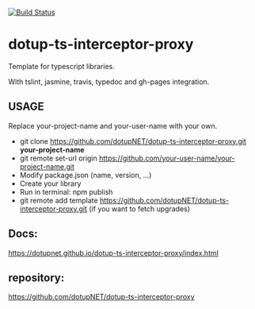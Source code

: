 [![Build Status](https://travis-ci.org/dotupNET/dotup-ts-interceptor-proxy.svg?branch=master)](https://travis-ci.org/dotupNET/dotup-ts-interceptor-proxy)

# dotup-ts-interceptor-proxy
Template for typescript libraries.

With tslint, jasmine, travis, typedoc and gh-pages integration.

## USAGE

Replace your-project-name and your-user-name with your own.

- git clone https://github.com/dotupNET/dotup-ts-interceptor-proxy.git **your-project-name**
- git remote set-url origin https://github.com/your-user-name/your-project-name.git
- Modify package.json (name, version, ...)
- Create your library
- Run in terminal: npm publish
- git remote add template https://github.com/dotupNET/dotup-ts-interceptor-proxy.git (if you want to fetch upgrades)


## Docs:
https://dotupnet.github.io/dotup-ts-interceptor-proxy/index.html

## repository:
https://github.com/dotupNET/dotup-ts-interceptor-proxy
